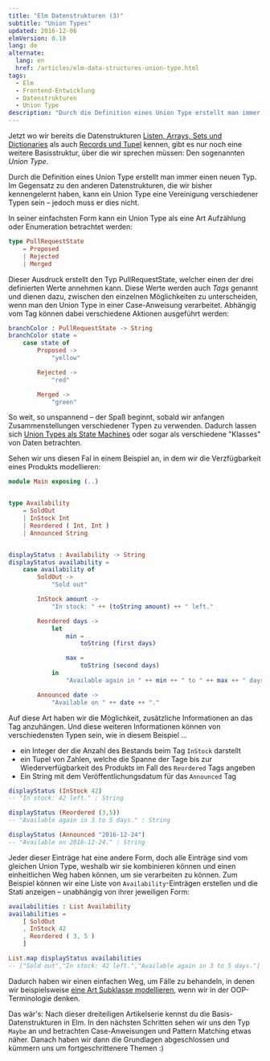```yaml
---
title: "Elm Datenstrukturen (3)"
subtitle: "Union Types"
updated: 2016-12-06
elmVersion: 0.18
lang: de
alternate:
  lang: en
  href: /articles/elm-data-structures-union-type.html
tags:
  - Elm
  - Frontend-Entwicklung
  - Datenstrukturen
  - Union Type
description: "Durch die Definition eines Union Type erstellt man immer einen neuen Typ. Ein Union Type kann eine Vereinigung verschiedener Typen sein – jedoch muss er dies nicht."
---
```


Jetzt wo wir bereits die Datenstrukturen [Listen, Arrays, Sets und Dictionaries](/articles/elm-datenstrukturen-list-array-set-dict.html) als auch [Records und Tupel](/articles/elm-datenstrukturen-record-tuple.html) kennen, gibt es nur noch eine weitere Basisstruktur, über die wir sprechen müssen: Den sogenannten *Union Type*.

<!-- more -->

Durch die Definition eines Union Type erstellt man immer einen neuen Typ. Im Gegensatz zu den anderen Datenstrukturen, die wir bisher kennengelernt haben, kann ein Union Type eine Vereinigung verschiedener Typen sein – jedoch muss er dies nicht.

In seiner einfachsten Form kann ein Union Type als eine Art Aufzählung oder Enumeration betrachtet werden:

```elm
type PullRequestState
    = Proposed
    | Rejected
    | Merged
```

Dieser Ausdruck erstellt den Typ PullRequestState, welcher einen der drei definierten Werte annehmen kann. Diese Werte werden auch *Tags* genannt und dienen dazu, zwischen den einzelnen Möglichkeiten zu unterscheiden, wenn man den Union Type in einer Case-Anweisung verarbeitet. Abhängig vom Tag können dabei verschiedene Aktionen ausgeführt werden:

```elm
branchColor : PullRequestState -> String
branchColor state =
    case state of
        Proposed ->
            "yellow"

        Rejected ->
            "red"

        Merged ->
            "green"
```

So weit, so unspannend – der Spaß beginnt, sobald wir anfangen Zusammenstellungen verschiedener Typen zu verwenden. Dadurch lassen sich [Union Types als State Machines](http://elm-lang.org/guide/model-the-problem) oder sogar als verschiedene "Klasses" von Daten betrachten.

Sehen wir uns diesen Fal in einem Beispiel an, in dem wir die Verzfügbarkeit eines Produkts modellieren:

```elm
module Main exposing (..)


type Availability
    = SoldOut
    | InStock Int
    | Reordered ( Int, Int )
    | Announced String


displayStatus : Availability -> String
displayStatus availability =
    case availability of
        SoldOut ->
            "Sold out"

        InStock amount ->
            "In stock: " ++ (toString amount) ++ " left."

        Reordered days ->
            let
                min =
                    toString (first days)

                max =
                    toString (second days)
            in
                "Available again in " ++ min ++ " to " ++ max ++ " days."

        Announced date ->
            "Available on " ++ date ++ "."

```

Auf diese Art haben wir die Möglichkeit, zusätzliche Informationen an das Tag anzuhängen. Und diese weiteren Informationen können von verschiedensten Typen sein, wie in diesem Beispiel …
- ein Integer der die Anzahl des Bestands beim Tag `InStock` darstellt
- ein Tupel von Zahlen, welche die Spanne der Tage bis zur Wiederverfügbarkeit des Produkts im Fall des `Reordered` Tags angeben
- Ein String mit dem Veröffentlichungsdatum für das `Announced` Tag

```elm
displayStatus (InStock 42)
-- "In stock: 42 left." : String

displayStatus (Reordered (3,5))
-- "Available again in 3 to 5 days." : String

displayStatus (Announced "2016-12-24")
-- "Available on 2016-12-24." : String
```

Jeder dieser Einträge hat eine andere Form, doch alle Einträge sind vom gleichen Union Type, weshalb wir sie kombinieren können und einen einheitlichen Weg haben können, um sie verarbeiten zu können. Zum Beispiel können wir eine Liste von `Availability`-Einträgen erstellen und die Stati anzeigen – unabhängig von ihrer jeweiligen Form:

```elm
availabilities : List Availability
availabilities =
    [ SoldOut
    , InStock 42
    , Reordered ( 3, 5 )
    ]

List.map displayStatus availabilities
-- ["Sold out","In stock: 42 left.","Available again in 3 to 5 days."] : List String
```

Dadurch haben wir einen einfachen Weg, um Fälle zu behandeln, in denen wir beispielsweise [eine Art Subklasse modellieren](https://github.com/Dobiasd/articles/blob/master/from_oop_to_fp_-_inheritance_and_the_expression_problem.md), wenn wir in der OOP-Terminologie denken.

Das wär's: Nach dieser dreiteiligen Artikelserie kennst du die Basis-Datenstrukturen in Elm. In den nächsten Schritten sehen wir uns den Typ `Maybe` an und betrachten Case-Anweisungen und Pattern Matching etwas näher. Danach haben wir dann die Grundlagen abgeschlossen und kümmern uns um fortgeschrittenere Themen :)
